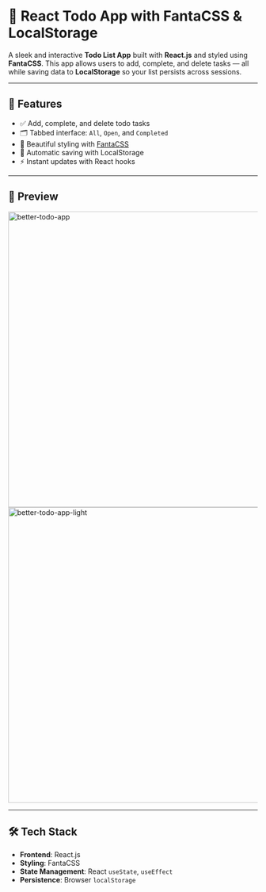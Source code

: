 # 📝 React Todo App with FantaCSS & LocalStorage

A sleek and interactive **Todo List App** built with **React.js** and styled using **FantaCSS**. This app allows users to add, complete, and delete tasks — all while saving data to **LocalStorage** so your list persists across sessions.

---

## 🚀 Features

- ✅ Add, complete, and delete todo tasks  
- 🗂️ Tabbed interface: `All`, `Open`, and `Completed`  
- 🎨 Beautiful styling with [FantaCSS](https://fantacss.dev/)  
- 💾 Automatic saving with LocalStorage  
- ⚡ Instant updates with React hooks

---

## 📸 Preview

<img width="597" alt="better-todo-app" src="https://github.com/user-attachments/assets/ccb474bc-5b7c-4e64-a778-d04c2fcfbcb4" />

<img width="597" alt="better-todo-app-light" src="https://github.com/user-attachments/assets/26016542-4a5f-4ec9-92bf-3659e4372861" />

---

## 🛠️ Tech Stack

- **Frontend**: React.js  
- **Styling**: FantaCSS  
- **State Management**: React `useState`, `useEffect`  
- **Persistence**: Browser `localStorage`

